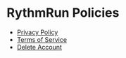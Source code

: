 # RythmRun Policies

- [Privacy Policy](./privacy-policy)
- [Terms of Service](./terms)
- [Delete Account](./delete-account)

